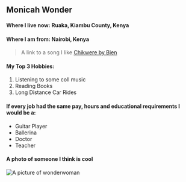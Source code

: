 ## Monicah Wonder

#### Where I live now: **Ruaka, Kiambu County, Kenya**
#### Where I am from: **Nairobi, Kenya**

> A link to a song I like [Chikwere by Bien](https://youtu.be/eaYqWNF1noM?si=9dSdVnSipe6WBLov)

#### My Top 3 Hobbies:
1. Listening to some coll music
2. Reading Books
3. Long Distance Car Rides

#### If every job had the same pay, hours and educational requirements I would be a:
- Guitar Player
- Ballerina
- Doctor
- Teacher

#### A photo of someone I think is cool
![A picture of wonderwoman](https://variety.com/wp-content/uploads/2023/08/Screen-Shot-2023-08-10-at-3.43.28-PM.png?w=1000&h=667&crop=1&resize=681%2C454)